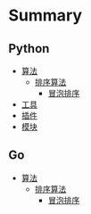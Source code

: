 # Summary

## Python

* [算法](articles/python/alg/README.md)
    * [排序算法](articles/python/alg/sort/README.md)
        * [冒泡排序](articles/python/alg/sort/bubble.md)
* [工具]()
* [插件]()
* [模块]()

## Go

* [算法](articles/go/alg/README.md)
    * [排序算法](articles/go/alg/sort/README.md)
        * [冒泡排序](articles/go/alg/sort/bubble.md)
